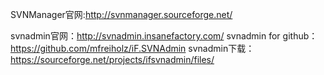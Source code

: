 


SVNManager官网:http://svnmanager.sourceforge.net/


svnadmin官网：http://svnadmin.insanefactory.com/
svnadmin for github：https://github.com/mfreiholz/iF.SVNAdmin
svnadmin下载：https://sourceforge.net/projects/ifsvnadmin/files/
